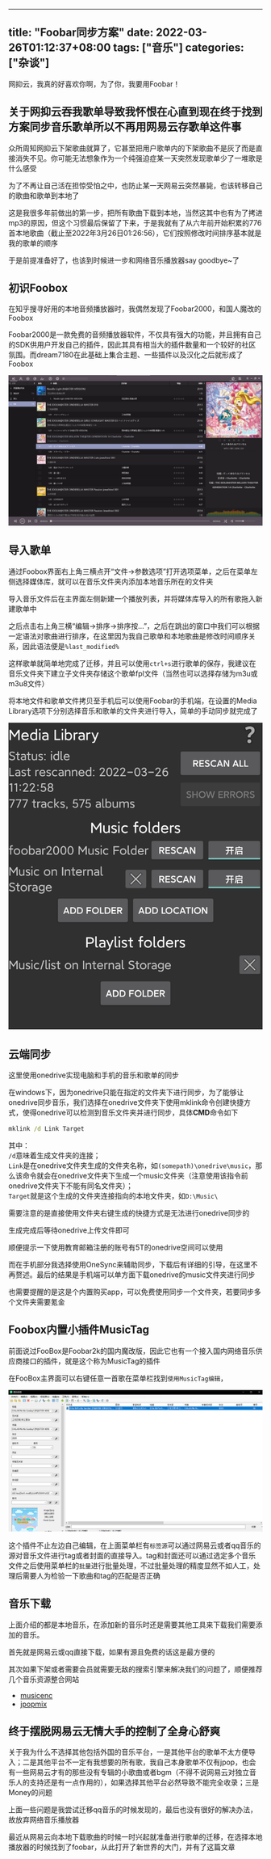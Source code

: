 <!--
 * @Author: MomoTori
 * @Date: 2022-03-26 01:12:37
 * @LastEditors: MomoTori
 * @LastEditTime: 2022-03-26 12:20:34
 * @FilePath: \undefinedd:\Code Try\Blog\content\posts\Foobar同步方案\index.md
 * @Description: 
 * Copyright (c) 2022 by MomoTori, All Rights Reserved. 
-->
---
title: "Foobar同步方案"
date: 2022-03-26T01:12:37+08:00
tags: ["音乐"]
categories: ["杂谈"]
---

网抑云，我真的好喜欢你啊，为了你，我要用Foobar！

<!--more-->

## 关于网抑云吞我歌单导致我怀恨在心直到现在终于找到方案同步音乐歌单所以不再用网易云存歌单这件事

众所周知网抑云下架歌曲就算了，它甚至把用户歌单内的下架歌曲不是灰了而是直接消失不见。你可能无法想象作为一个纯强迫症某一天突然发现歌单少了一堆歌是什么感受

为了不再让自己活在担惊受怕之中，也防止某一天网易云突然暴毙，也该转移自己的歌曲和歌单到本地了

这是我很多年前做出的第一步，把所有歌曲下载到本地，当然这其中也有为了拷进mp3的原因，但这个习惯最后保留了下来，于是我就有了从六年前开始积累的776首本地歌曲（截止至2022年3月26日01:26:56），它们按照修改时间排序基本就是我的歌单的顺序

于是前提准备好了，也该到时候进一步和网络音乐播放器say goodbye~了

## 初识Foobox

在知乎搜寻好用的本地音频播放器时，我偶然发现了Foobar2000，和国人魔改的Foobox

Foobar2000是一款免费的音频播放器软件，不仅具有强大的功能，并且拥有自己的SDK供用户开发自己的插件，因此其具有相当大的插件数量和一个较好的社区氛围。而dream7180在此基础上集合主题、一些插件以及汉化之后就形成了Foobox

![主界面图片](img/1.jpg)

## 导入歌单

通过Foobox界面右上角三横点开“文件->参数选项”打开选项菜单，之后在菜单左侧选择媒体库，就可以在音乐文件夹内添加本地音乐所在的文件夹

导入音乐文件后在主界面左侧新建一个播放列表，并将媒体库导入的所有歌拖入新建歌单中

之后点击右上角三横“编辑->排序->排序按...”，之后在跳出的窗口中我们可以根据一定语法对歌曲进行排序，在这里因为我自己歌单和本地歌曲是修改时间顺序关系，因此语法便是`%last_modified%`

这样歌单就简单地完成了迁移，并且可以使用`ctrl+s`进行歌单的保存，我建议在音乐文件夹下建立子文件夹存储这个歌单fpl文件（当然也可以选择存储为m3u或m3u8文件）

将本地文件和歌单文件拷贝至手机后可以使用Foobar的手机端，在设置的Media Library选项下分别选择音乐和歌单的文件夹进行导入，简单的手动同步就完成了

![手机端图片](img/2.jpg)

## 云端同步

这里使用onedrive实现电脑和手机的音乐和歌单的同步

在windows下，因为onedrive只能在指定的文件夹下进行同步，为了能够让onedrive同步音乐，我们选择在onedrive文件夹下使用mklink命令创建快捷方式，使得onedrive可以检测到音乐文件夹并进行同步，具体**CMD**命令如下

```cmd
mklink /d Link Target
```

其中：  
`/d`意味着生成文件夹的连接；  
`Link`是在onedrive文件夹生成的文件夹名称，如`(somepath)\onedrive\music`，那么该命令就会在onedrive文件夹下生成一个music文件夹（注意使用该指令前onedrive文件夹下不能有同名文件夹）；  
`Target`就是这个生成的文件夹连接指向的本地文件夹，如`D:\Music\`

需要注意的是直接使用文件夹右键生成的快捷方式是无法进行onedrive同步的

生成完成后等待onedrive上传文件即可

顺便提示一下使用教育邮箱注册的账号有5T的onedrive空间可以使用

而在手机部分我选择使用OneSync来辅助同步，下载后有详细的引导，在这里不再赘述。最后的结果是手机端可以单方面下载onedrive的music文件夹进行同步

也需要提醒的是这是个内置购买app，可以免费使用同步一个文件夹，若要同步多个文件夹需要氪金

## Foobox内置小插件MusicTag

前面说过FooBox是Foobar2k的国内魔改版，因此它也有一个接入国内网络音乐供应商接口的插件，就是这个称为MusicTag的插件

在FooBox主界面可以右键任意一首歌在菜单栏找到`使用MusicTag编辑`，

![MusicTag](img/3.jpg)

这个插件不止左边自己编辑，在上面菜单栏有`标签源`可以通过网易云或者qq音乐的源对音乐文件进行tag或者封面的直接导入。tag和封面还可以通过选定多个音乐文件之后使用菜单栏的`批量`进行批量处理，不过批量处理的精度显然不如人工，处理后需要人为检验一下歌曲和tag的匹配是否正确

## 音乐下载

上面介绍的都是本地音乐，在添加新的音乐时还是需要其他工具来下载我们需要添加的音乐。

首先就是网易云或qq直接下载，如果有源且免费的话这是最方便的

其次如果下架或者需要会员就需要无敌的搜索引擎来解决我们的问题了，顺便推荐几个音乐资源整合网站

- [musicenc](https://www.musicenc.com/)
- [jpopmix](https://jpopmix.com/)

## 终于摆脱网易云无情大手的控制了全身心舒爽

关于我为什么不选择其他包括外国的音乐平台，一是其他平台的歌单不太方便导入；二是其他平台不一定有我想要的所有歌，我自己本身歌单不仅有jpop，也会有一些网易云才有的那些没有专辑的小歌曲或者bgm（不得不说网易云对独立音乐人的支持还是有一点作用的），如果选择其他平台必然导致不能完全收录；三是Money的问题

上面一些问题是我尝试迁移qq音乐的时候发现的，最后也没有很好的解决办法，故放弃网络音乐播放器

最近从网易云向本地下载歌曲的时候一时兴起就准备进行歌单的迁移，在选择本地播放器的时候找到了foobar，从此打开了新世界的大门，并有了这篇文章

